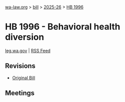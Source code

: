 [wa-law.org](/) > [bill](/bill/) > [2025-26](/bill/2025-26/) > [HB 1996](/bill/2025-26/hb/1996/)

# HB 1996 - Behavioral health diversion
[leg.wa.gov](https://app.leg.wa.gov/billsummary?BillNumber=1996&Year=2025&Initiative=false) | [RSS Feed](./rss.xml)

## Revisions
* [Original Bill](1/)

## Meetings